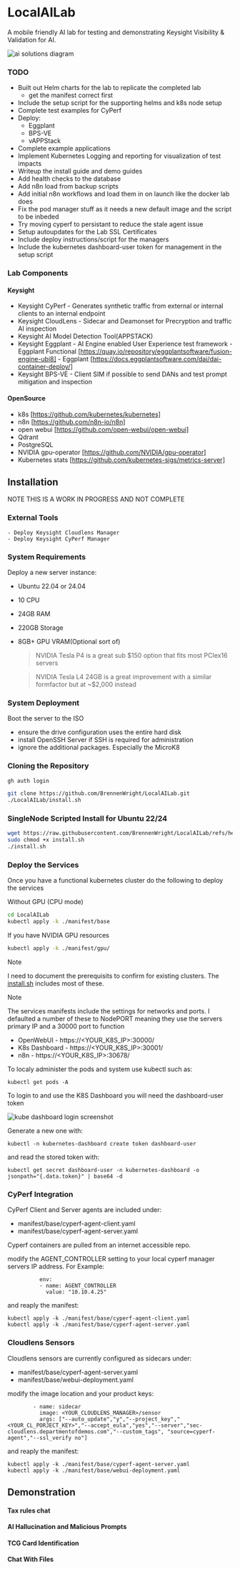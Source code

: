 # LocalAILab
A mobile friendly AI lab for testing and demonstrating Keysight Visibility &amp; Validation for AI.

![ai solutions diagram](https://github.com/BrennenWright/LocalAILab/blob/main/AISolutionsClean.png?raw=true)

### TODO

- Built out Helm charts for the lab to replicate the completed lab
	- get the manifest correct first
- Include the setup script for the supporting helms and k8s node setup
- Complete test examples for CyPerf
- Deploy: 
	- Eggplant
	- BPS-VE
	- vAPPStack
- Complete example applications
- Implement Kubernetes Logging and reporting for visualization of test impacts
- Writeup the install guide and demo guides
- Add health checks to the database
- Add n8n load from backup scripts
- Add initial n8n workflows and load them in on launch like the docker lab does
- Fix the pod manager stuff as it needs a new default image and the script to be inbeded
- Try moving cyperf to persistant to reduce the stale agent issue
- Setup autoupdates for the Lab SSL Certificates 
- Include deploy instructions/script for the managers
- Include the kubernetes dashboard-user token for management in the setup script


### Lab Components

#### Keysight
- Keysight CyPerf - Generates synthetic traffic from external or internal clients to an internal endpoint
- Keysight CloudLens - Sidecar and Deamonset for Precryption and traffic AI inspection
- Keysight AI Model Detection Tool(APPSTACK)
- Keysight Eggplant - AI Engine enabled User Experience test framework
        - Eggplant Functional [https://quay.io/repository/eggplantsoftware/fusion-engine-ubi8]
        - Eggplant [https://docs.eggplantsoftware.com/dai/dai-container-deploy/]
- Keysight BPS-VE - Client SIM if possible to send DANs and test prompt mitigation and inspection

#### OpenSource
- k8s [https://github.com/kubernetes/kubernetes]
- n8n [https://github.com/n8n-io/n8n]
- open webui [https://github.com/open-webui/open-webui]
- Qdrant
- PostgreSQL
- NVIDIA gpu-operator [https://github.com/NVIDIA/gpu-operator]
- Kubernetes stats [https://github.com/kubernetes-sigs/metrics-server]

## Installation

NOTE THIS IS A WORK IN PROGRESS AND NOT COMPLETE


### External Tools

	- Deploy Keysight Cloudlens Manager
	- Deploy Keysight CyPerf Manager


### System Requirements

Deploy a new server instance:

- Ubuntu 22.04 or 24.04
- 10 	CPU
- 24GB 	RAM
- 220GB Storage
- 8GB+	GPU VRAM(Optional sort of)

  > NVIDIA Tesla P4 is a great sub $150 option that fits most PCIex16 servers
  
  > NVIDIA Tesla L4 24GB is a great improvement with a similar formfactor but at ~$2,000 instead




### System Deployment

Boot the server to the ISO
- ensure the drive configuration uses the entire hard disk
- install OpenSSH Server if SSH is required for administration
- ignore the additional packages. Especially the MicroK8


### Cloning the Repository

```bash
gh auth login

git clone https://github.com/BrennenWright/LocalAILab.git
./LocalAILab/install.sh
```


### SingleNode Scripted Install for Ubuntu 22/24

```bash
wget https://raw.githubusercontent.com/BrennenWright/LocalAILab/refs/heads/main/install.sh?token=GHSAT0AAAAAAC6BNVYPLYQXOKREF5VN62RKZ62IJVA
sudo chmod +x install.sh
./install.sh
```

### Deploy the Services
Once you have a functional kubernetes cluster do the following to deploy the services

Without GPU (CPU mode)
```bash
cd LocalAILab
kubectl apply -k ./manifest/base
```

If you have NVIDIA GPU resources
```bash
kubectl apply -k ./manifest/gpu/
```

> [!NOTE]
> I need to document the prerequisits to confirm for existing clusters. The  
> [install.sh](install.sh) includes most of these.

> [!NOTE]
> The services manifests include the settings for networks and ports. 
> I defaulted a number of these to NodePORT meaning they use the servers primary IP and a 30000 port to function
>
> - OpenWebUI - https://<YOUR_K8S_IP>:30000/
> - K8s Dashboard - https://<YOUR_K8S_IP>:30001/
> - n8n -  https://<YOUR_K8S_IP>:30678/

To localy administer the pods and system use kubectl such as:

```
kubectl get pods -A 
```

To login to and use the K8S Dashboard you will need the dashboard-user token

![kube dashboard login screenshot](https://github.com/BrennenWright/LocalAILab/blob/main/kubedashboard.png?raw=true)


Generate a new one with:
```
kubectl -n kubernetes-dashboard create token dashboard-user
```

and read the stored token with:
```
kubectl get secret dashboard-user -n kubernetes-dashboard -o jsonpath="{.data.token}" | base64 -d
```


### CyPerf Integration

CyPerf Client and Server agents are included under: 

- manifest/base/cyperf-agent-client.yaml
- manifest/base/cyperf-agent-server.yaml

Cyperf containers are pulled from an internet accessible repo. 

modify the AGENT_CONTROLLER setting to your local cyperf manager servers IP address. 
For Example:

```
          env:
          - name: AGENT_CONTROLLER
            value: "10.10.4.25"
```

and reaply the manifest:
```
kubectl apply -k ./manifest/base/cyperf-agent-client.yaml
kubectl apply -k ./manifest/base/cyperf-agent-server.yaml
```

### Cloudlens Sensors 

Cloudlens sensors are currently configured as sidecars under:

- manifest/base/cyperf-agent-server.yaml
- manifest/base/webui-deployment.yaml


modify the image location and your product keys:
```
        - name: sidecar
          image: <YOUR_CLOUDLENS_MANAGER>/sensor
          args: ["--auto_update","y","--project_key","<YOUR_CL_PORJECT_KEY>","--accept_eula","yes","--server","sec-cloudlens.departmentofdemos.com","--custom_tags", "source=cyperf-agent","--ssl_verify no"]
```

and reaply the manifest:
```
kubectl apply -k ./manifest/base/cyperf-agent-server.yaml
kubectl apply -k ./manifest/base/webui-deployment.yaml
```


## Demonstration

#### Tax rules chat

#### AI Hallucination and Malicious Prompts

#### TCG Card Identification

#### Chat With Files
